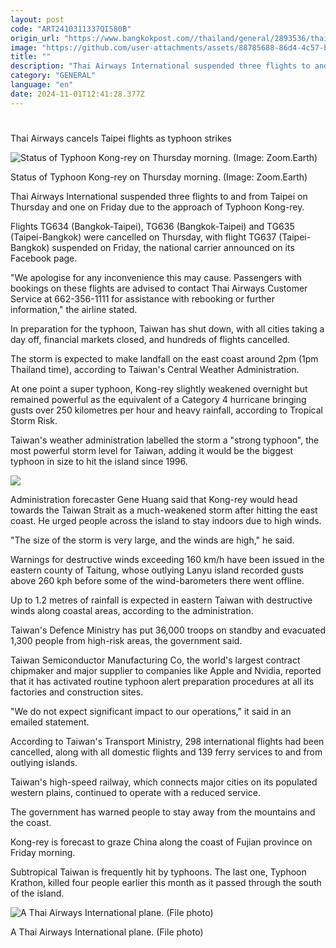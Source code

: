 ```yaml
---
layout: post
code: "ART2410311337QI580B"
origin_url: "https://www.bangkokpost.com//thailand/general/2893536/thai-airways-cancels-taipei-flights-as-typhoon-strikes"
image: "https://github.com/user-attachments/assets/88785688-86d4-4c57-b54f-b1ed2ff2d013"
title: ""
description: "Thai Airways International suspended three flights to and from Taipei on Thursday and one on Friday due to the approach of Typhoon Kong-rey."
category: "GENERAL"
language: "en"
date: 2024-11-01T12:41:28.377Z
---
```


# 

Thai Airways cancels Taipei flights as typhoon strikes

![Status of Typhoon Kong-rey on Thursday morning. (Image: Zoom.Earth)](https://github.com/user-attachments/assets/27c40943-4d28-45f3-bb9b-965dd76e6a4d)

Status of Typhoon Kong-rey on Thursday morning. (Image: Zoom.Earth)

Thai Airways International suspended three flights to and from Taipei on Thursday and one on Friday due to the approach of Typhoon Kong-rey.

Flights TG634 (Bangkok-Taipei), TG636 (Bangkok-Taipei) and TG635 (Taipei-Bangkok) were cancelled on Thursday, with flight TG637 (Taipei-Bangkok) suspended on Friday, the national carrier announced on its Facebook page.

"We apologise for any inconvenience this may cause. Passengers with bookings on these flights are advised to contact Thai Airways Customer Service at 662-356-1111 for assistance with rebooking or further information," the airline stated.

In preparation for the typhoon, Taiwan has shut down, with all cities taking a day off, financial markets closed, and hundreds of flights cancelled.

The storm is expected to make landfall on the east coast around 2pm (1pm Thailand time), according to Taiwan's Central Weather Administration.

At one point a super typhoon, Kong-rey slightly weakened overnight but remained powerful as the equivalent of a Category 4 hurricane bringing gusts over 250 kilometres per hour and heavy rainfall, according to Tropical Storm Risk.

Taiwan's weather administration labelled the storm a "strong typhoon", the most powerful storm level for Taiwan, adding it would be the biggest typhoon in size to hit the island since 1996.

![](https://github.com/user-attachments/assets/f8cd5c69-545b-4cd3-a7b2-1c7bd8c7dfd7)

Administration forecaster Gene Huang said that Kong-rey would head towards the Taiwan Strait as a much-weakened storm after hitting the east coast. He urged people across the island to stay indoors due to high winds.

"The size of the storm is very large, and the winds are high," he said.

Warnings for destructive winds exceeding 160 km/h have been issued in the eastern county of Taitung, whose outlying Lanyu island recorded gusts above 260 kph before some of the wind-barometers there went offline.

Up to 1.2 metres of rainfall is expected in eastern Taiwan with destructive winds along coastal areas, according to the administration.

Taiwan's Defence Ministry has put 36,000 troops on standby and evacuated 1,300 people from high-risk areas, the government said.

Taiwan Semiconductor Manufacturing Co, the world's largest contract chipmaker and major supplier to companies like Apple and Nvidia, reported that it has activated routine typhoon alert preparation procedures at all its factories and construction sites.

"We do not expect significant impact to our operations," it said in an emailed statement.

According to Taiwan's Transport Ministry, 298 international flights had been cancelled, along with all domestic flights and 139 ferry services to and from outlying islands.

Taiwan's high-speed railway, which connects major cities on its populated western plains, continued to operate with a reduced service.

The government has warned people to stay away from the mountains and the coast.

Kong-rey is forecast to graze China along the coast of Fujian province on Friday morning.

Subtropical Taiwan is frequently hit by typhoons. The last one, Typhoon Krathon, killed four people earlier this month as it passed through the south of the island.

![A Thai Airways International plane. (File photo)](https://github.com/user-attachments/assets/9250704f-addc-458c-bd6e-a4382907d01e)

A Thai Airways International plane. (File photo)
